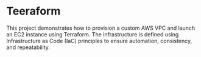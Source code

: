 # Teeraform
This project demonstrates how to provision a custom AWS VPC and launch an EC2 instance using Terraform. The infrastructure is defined using Infrastructure as Code (IaC) principles to ensure automation, consistency, and repeatability.
